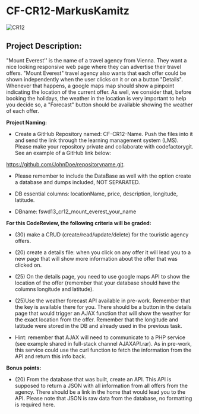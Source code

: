 
# CF-CR12-MarkusKamitz

![CR12](https://user-images.githubusercontent.com/85449060/131909090-961bd6ae-5cbf-40ac-96e8-7b0f1c8c45b2.png)

## Project Description:

"Mount Everest'' is the name of a travel agency from Vienna. They want a nice looking responsive web page where they can advertise their travel offers. "Mount Everest" travel agency also wants that each offer could be shown independently when the user clicks on it or on a button "Details". Whenever that happens, a google maps map should show a pinpoint indicating the location of the current offer. As well, we consider that, before booking the holidays, the weather in the location is very important to help you decide so, a "Forecast" button should be available showing the weather of each offer.

**Project Naming:**

* Create a GitHub Repository named: CF-CR12-Name. Push the files into it and send the link through the learning management system (LMS). Please make your repository private and collaborate with codefactorygit. See an example of a GitHub link below:

https://github.com/JohnDoe/repositoryname.git.

* Please remember to include the DataBase as well with the option create a database and dumps included, NOT SEPARATED.

* DB essential columns: locationName, price, description, longitude, latitude.

* DBname: fswd13_cr12_mount_everest_your_name 


**For this CodeReview, the following criteria will be graded:**

* (30) make a CRUD (create/read/update/delete) for the touristic agency offers.

* (20) create a details file: when you click on any offer it will lead you to a new page that will show more information about the offer that was clicked on.

* (25) On the details page, you need to use google maps API to show the location of the offer (remember that your database should have the columns longitude and latitude).

* (25)Use the weather forecast API available in pre-work. Remember that the key is available there for you. There should be a button in the details page that would trigger an AJAX function that will show the weather for the exact location from the offer. Remember that the longitude and latitude were stored in the DB and already used in the previous task.

* Hint: remember that AJAX will need to communicate to a PHP service (see example shared in full-stack channel AJAXAPI.rar). As in pre-work, this service could use the curl function to fetch the information from the API and return this info back.

 

**Bonus points:**

* (20) From the database that was built, create an API. This API is supposed to return a JSON with all information from all offers from the agency. There should be a link in the home that would lead you to the API. Please note that JSON is raw data from the database, no formatting is required here.
